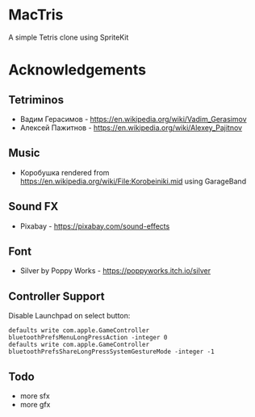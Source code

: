 # MacTris

A simple Tetris clone using SpriteKit


# Acknowledgements

## Tetriminos

* Вадим Герасимов - https://en.wikipedia.org/wiki/Vadim_Gerasimov
* Алексей Пажитнов - https://en.wikipedia.org/wiki/Alexey_Pajitnov

## Music

* Коробушка rendered from https://en.wikipedia.org/wiki/File:Korobeiniki.mid using GarageBand

## Sound FX

* Pixabay - https://pixabay.com/sound-effects

## Font

* Silver by Poppy Works - https://poppyworks.itch.io/silver

## Controller Support

Disable Launchpad on select button:
 
    defaults write com.apple.GameController bluetoothPrefsMenuLongPressAction -integer 0
    defaults write com.apple.GameController bluetoothPrefsShareLongPressSystemGestureMode -integer -1

## Todo

* more sfx
* more gfx

